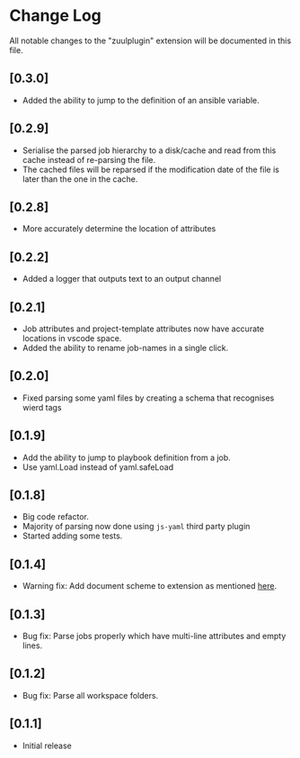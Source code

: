 # Change Log

All notable changes to the "zuulplugin" extension will be documented in this file.

## [0.3.0]

- Added the ability to jump to the definition of an ansible variable.

## [0.2.9]

- Serialise the parsed job hierarchy to a disk/cache and read from this cache instead of re-parsing the file.
- The cached files will be reparsed if the modification date of the file is later than the one in the cache.

## [0.2.8]

- More accurately determine the location of attributes

## [0.2.2]

- Added a logger that outputs text to an output channel

## [0.2.1]

- Job attributes and project-template attributes now have accurate locations in vscode space.
- Added the ability to rename job-names in a single click.

## [0.2.0]

- Fixed parsing some yaml files by creating a schema that recognises wierd tags

## [0.1.9]

- Add the ability to jump to playbook definition from a job.
- Use yaml.Load instead of yaml.safeLoad

## [0.1.8]

- Big code refactor.
- Majority of parsing now done using `js-yaml` third party plugin
- Started adding some tests.

## [0.1.4]

- Warning fix: Add document scheme to extension as mentioned [here](https://code.visualstudio.com/api/references/document-selector#document-scheme).

## [0.1.3]

- Bug fix: Parse jobs properly which have multi-line attributes and empty lines.

## [0.1.2]

- Bug fix: Parse all workspace folders.

## [0.1.1]

- Initial release
